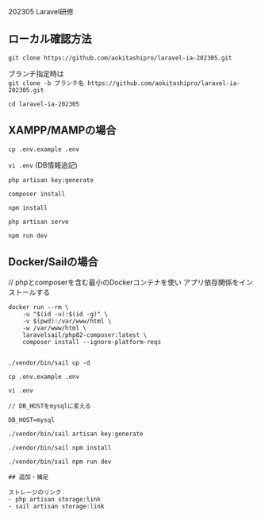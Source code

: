 202305 Laravel研修<br>

## ローカル確認方法
```git clone https://github.com/aokitashipro/laravel-ia-202305.git```


ブランチ指定時は<br>
```git clone -b ブランチ名 https://github.com/aokitashipro/laravel-ia-202305.git```


```cd laravel-ia-202305```


## XAMPP/MAMPの場合
```cp .env.example .env```

```vi .env``` (DB情報追記)

```php artisan key:generate```

```composer install```

```npm install```

```php artisan serve```

```npm run dev```

## Docker/Sailの場合
// phpとcomposerを含む最小のDockerコンテナを使い アプリ依存関係をインストールする

```
docker run --rm \
    -u "$(id -u):$(id -g)" \
    -v $(pwd):/var/www/html \
    -w /var/www/html \
    laravelsail/php82-composer:latest \
    composer install --ignore-platform-reqs


./vendor/bin/sail up -d

cp .env.example .env

vi .env

// DB_HOSTをmysqlに変える

DB_HOST=mysql

./vendor/bin/sail artisan key:generate

./vendor/bin/sail npm install

./vendor/bin/sail npm run dev

## 追加・補足

ストレージのリンク
- php artisan storage:link
- sail artisan storage:link

